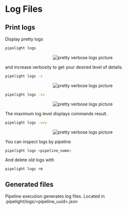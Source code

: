 # Log Files

## Print logs

Display pretty logs

```bash
pipelight logs
```

<p align="center">
  <img class="terminal" src="https://doc.pipelight.areskul.com/images/log_level1.png" alt="pretty verbose logs picture">
</p>

and increase verbosity to get your desired level of details.

```bash
pipelight logs -v
```

<p align="center">
  <img class="terminal" src="https://doc.pipelight.areskul.com/images/log_level2.png" alt="pretty verbose logs picture">
</p>

```bash
pipelight logs -vv
```

<p align="center">
  <img class="terminal" src="https://doc.pipelight.areskul.com/images/log_level3.png" alt="pretty verbose logs picture">
</p>

The maximum log level displays commands result.

```bash
pipelight logs -vvv
```

<p align="center">
  <img class="terminal" src="https://doc.pipelight.areskul.com/images/log_level4.png" alt="pretty verbose logs picture">
</p>

You can inspect logs by pipeline

```bash
pipelight logs <pipeline_name>
```

And delete old logs with

```bash
pipelight logs rm
```

## Generated files

Pipeline execution generates log files.
Located in .pipelight/logs/<pipeline_uuid>.json

